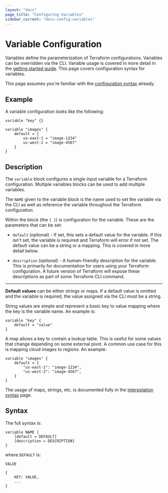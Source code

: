 ```yaml
---
layout: "docs"
page_title: "Configuring Variables"
sidebar_current: "docs-config-variables"
---
```


# Variable Configuration

Variables define the parameterization of Terraform configurations.
Variables can be overridden via the CLI. Variable usage is
covered in more detail in the
[getting started guide](/intro/getting-started/variables.html).
This page covers configuration syntax for variables.

This page assumes you're familiar with the
[configuration syntax](/docs/configuration/syntax.html)
already.

## Example

A variable configuration looks like the following:

```
variable "key" {}

variable "images" {
	default = {
		us-east-1 = "image-1234"
		us-west-2 = "image-4567"
	}
}
```

## Description

The `variable`  block configures a single input variable for
a Terraform configuration. Multiple variables blocks can be used to
add multiple variables.

The `NAME` given to the variable block is the name used to
set the variable via the CLI as well as reference the variable
throughout the Terraform configuration.

Within the block (the `{ }`) is configuration for the variable.
These are the parameters that can be set:

  * `default` (optional) - If set, this sets a default value
    for the variable. If this isn't set, the variable is required
    and Terraform will error if not set. The default value can be
    a string or a mapping. This is covered in more detail below.

  * `description` (optional) - A human-friendly description for
    the variable. This is primarily for documentation for users
    using your Terraform configuration. A future version of Terraform
    will expose these descriptions as part of some Terraform CLI
    command.

------

**Default values** can be either strings or maps. If a default
value is omitted and the variable is required, the value assigned
via the CLI must be a string.

String values are simple and represent a basic key to value
mapping where the key is the variable name. An example is:

```
variable "key" {
	default = "value"
}
```

A map allows a key to contain a lookup table. This is useful
for some values that change depending on some external pivot.
A common use case for this is mapping cloud images to regions.
An example:

```
variable "images" {
	default = {
		"us-east-1": "image-1234",
		"us-west-2": "image-4567",
	}
}
```

The usage of maps, strings, etc. is documented fully in the
[interpolation syntax](/docs/configuration/interpolation.html)
page.

## Syntax

The full syntax is:

```
variable NAME {
	[default = DEFAULT]
	[description = DESCRIPTION]
}
```

where `DEFAULT` is:

```
VALUE

{
	KEY: VALUE,
	...
}
```
